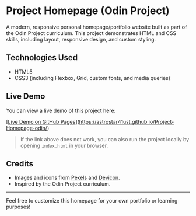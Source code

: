 # Project Homepage (Odin Project)

A modern, responsive personal homepage/portfolio website built as part of the Odin Project curriculum. This project demonstrates HTML and CSS skills, including layout, responsive design, and custom styling.


## Technologies Used
- HTML5
- CSS3 (including Flexbox, Grid, custom fonts, and media queries)

## Live Demo
You can view a live demo of this project here:

[[Live Demo on GitHub Pages](https://rames.github.io/Project-Homepage-odin-/)](https://astrostar41ust.github.io/Project-Homepage-odin/)

> If the link above does not work, you can also run the project locally by opening `index.html` in your browser.

## Credits
- Images and icons from [Pexels](https://pexels.com) and [Devicon](https://devicon.dev/).
- Inspired by the Odin Project curriculum.

---
Feel free to customize this homepage for your own portfolio or learning purposes!
